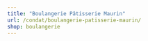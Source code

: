 ```yaml
---
title: "Boulangerie Pâtisserie Maurin"
url: /condat/boulangerie-patisserie-maurin/
shop: boulangerie
---
```

